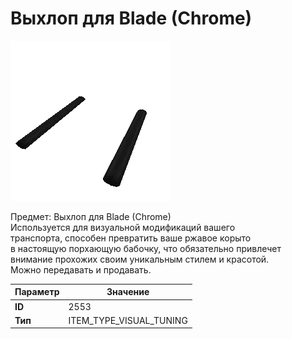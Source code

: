 # Выхлоп для Blade (Chrome)

![Item Image](../img/2553.webp?raw=true)

Предмет: Выхлоп для Blade (Chrome)<br>Используется для визуальной модификаций вашего<br>транспорта, способен превратить ваше ржавое корыто<br>в настоящую порхающую бабочку, что обязательно привлечет<br>внимание прохожих своим уникальным стилем и красотой.<br>Можно передавать и продавать.


| Параметр | Значение |
|----------|----------|
| **ID** | 2553 |
| **Тип** | ITEM_TYPE_VISUAL_TUNING |

